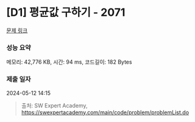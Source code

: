 # [D1] 평균값 구하기 - 2071 

[문제 링크](https://swexpertacademy.com/main/code/problem/problemDetail.do?contestProbId=AV5QRnJqA5cDFAUq) 

### 성능 요약

메모리: 42,776 KB, 시간: 94 ms, 코드길이: 182 Bytes

### 제출 일자

2024-05-12 14:15



> 출처: SW Expert Academy, https://swexpertacademy.com/main/code/problem/problemList.do